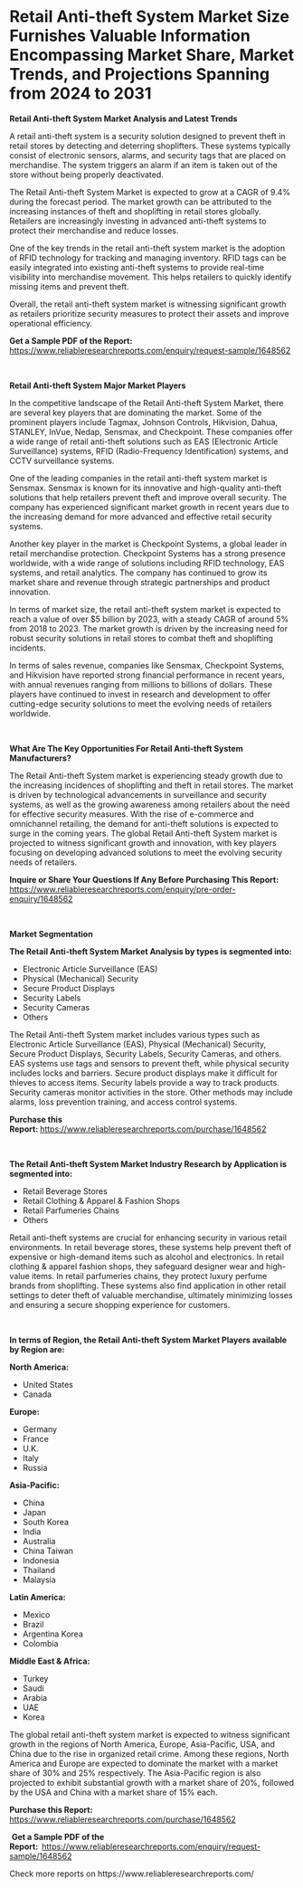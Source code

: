 <p><h1>Retail Anti-theft System Market Size Furnishes Valuable Information Encompassing Market Share, Market Trends, and Projections Spanning from 2024 to 2031</h1></p><p><strong>Retail Anti-theft System Market Analysis and Latest Trends</strong></p>
<p><p>A retail anti-theft system is a security solution designed to prevent theft in retail stores by detecting and deterring shoplifters. These systems typically consist of electronic sensors, alarms, and security tags that are placed on merchandise. The system triggers an alarm if an item is taken out of the store without being properly deactivated.</p><p>The Retail Anti-theft System Market is expected to grow at a CAGR of 9.4% during the forecast period. The market growth can be attributed to the increasing instances of theft and shoplifting in retail stores globally. Retailers are increasingly investing in advanced anti-theft systems to protect their merchandise and reduce losses.</p><p>One of the key trends in the retail anti-theft system market is the adoption of RFID technology for tracking and managing inventory. RFID tags can be easily integrated into existing anti-theft systems to provide real-time visibility into merchandise movement. This helps retailers to quickly identify missing items and prevent theft.</p><p>Overall, the retail anti-theft system market is witnessing significant growth as retailers prioritize security measures to protect their assets and improve operational efficiency.</p></p>
<p><strong>Get a Sample PDF of the Report:&nbsp;</strong> <a href="https://www.reliableresearchreports.com/enquiry/request-sample/1648562">https://www.reliableresearchreports.com/enquiry/request-sample/1648562</a></p>
<p>&nbsp;</p>
<p><strong>Retail Anti-theft System Major Market Players</strong></p>
<p><p>In the competitive landscape of the Retail Anti-theft System Market, there are several key players that are dominating the market. Some of the prominent players include Tagmax, Johnson Controls, Hikvision, Dahua, STANLEY, InVue, Nedap, Sensmax, and Checkpoint. These companies offer a wide range of retail anti-theft solutions such as EAS (Electronic Article Surveillance) systems, RFID (Radio-Frequency Identification) systems, and CCTV surveillance systems.</p><p>One of the leading companies in the retail anti-theft system market is Sensmax. Sensmax is known for its innovative and high-quality anti-theft solutions that help retailers prevent theft and improve overall security. The company has experienced significant market growth in recent years due to the increasing demand for more advanced and effective retail security systems.</p><p>Another key player in the market is Checkpoint Systems, a global leader in retail merchandise protection. Checkpoint Systems has a strong presence worldwide, with a wide range of solutions including RFID technology, EAS systems, and retail analytics. The company has continued to grow its market share and revenue through strategic partnerships and product innovation.</p><p>In terms of market size, the retail anti-theft system market is expected to reach a value of over $5 billion by 2023, with a steady CAGR of around 5% from 2018 to 2023. The market growth is driven by the increasing need for robust security solutions in retail stores to combat theft and shoplifting incidents.</p><p>In terms of sales revenue, companies like Sensmax, Checkpoint Systems, and Hikvision have reported strong financial performance in recent years, with annual revenues ranging from millions to billions of dollars. These players have continued to invest in research and development to offer cutting-edge security solutions to meet the evolving needs of retailers worldwide.</p></p>
<p>&nbsp;</p>
<p><strong>What Are The Key Opportunities For Retail Anti-theft System Manufacturers?</strong></p>
<p><p>The Retail Anti-theft System market is experiencing steady growth due to the increasing incidences of shoplifting and theft in retail stores. The market is driven by technological advancements in surveillance and security systems, as well as the growing awareness among retailers about the need for effective security measures. With the rise of e-commerce and omnichannel retailing, the demand for anti-theft solutions is expected to surge in the coming years. The global Retail Anti-theft System market is projected to witness significant growth and innovation, with key players focusing on developing advanced solutions to meet the evolving security needs of retailers.</p></p>
<p><strong>Inquire or Share Your Questions If Any Before Purchasing This Report:</strong> <a href="https://www.reliableresearchreports.com/enquiry/pre-order-enquiry/1648562">https://www.reliableresearchreports.com/enquiry/pre-order-enquiry/1648562</a></p>
<p>&nbsp;</p>
<p><strong>Market Segmentation</strong></p>
<p><strong>The Retail Anti-theft System Market Analysis by types is segmented into:</strong></p>
<p><ul><li>Electronic Article Surveillance (EAS)</li><li>Physical (Mechanical) Security</li><li>Secure Product Displays</li><li>Security Labels</li><li>Security Cameras</li><li>Others</li></ul></p>
<p><p>The Retail Anti-theft System market includes various types such as Electronic Article Surveillance (EAS), Physical (Mechanical) Security, Secure Product Displays, Security Labels, Security Cameras, and others. EAS systems use tags and sensors to prevent theft, while physical security includes locks and barriers. Secure product displays make it difficult for thieves to access items. Security labels provide a way to track products. Security cameras monitor activities in the store. Other methods may include alarms, loss prevention training, and access control systems.</p></p>
<p><strong>Purchase this Report:&nbsp;</strong><a href="https://www.reliableresearchreports.com/purchase/1648562">https://www.reliableresearchreports.com/purchase/1648562</a></p>
<p>&nbsp;</p>
<p><strong>The Retail Anti-theft System Market Industry Research by Application is segmented into:</strong></p>
<p><ul><li>Retail Beverage Stores</li><li>Retail Clothing & Apparel & Fashion Shops</li><li>Retail Parfumeries Chains</li><li>Others</li></ul></p>
<p><p>Retail anti-theft systems are crucial for enhancing security in various retail environments. In retail beverage stores, these systems help prevent theft of expensive or high-demand items such as alcohol and electronics. In retail clothing & apparel fashion shops, they safeguard designer wear and high-value items. In retail parfumeries chains, they protect luxury perfume brands from shoplifting. These systems also find application in other retail settings to deter theft of valuable merchandise, ultimately minimizing losses and ensuring a secure shopping experience for customers.</p></p>
<p>&nbsp;</p>
<p><strong>In terms of Region, the Retail Anti-theft System Market Players available by Region are:</strong></p>
<p>
    <p> <strong> North America: </strong>
        <ul>
            <li>United States</li>
            <li>Canada</li>
        </ul>
        </p> 
    <p> <strong> Europe: </strong>
        <ul>
            <li>Germany</li>
            <li>France</li>
            <li>U.K.</li>
            <li>Italy</li>
            <li>Russia</li>
        </ul>
        </p> 
    <p> <strong> Asia-Pacific: </strong>
        <ul>
            <li>China</li>
            <li>Japan</li>
            <li>South Korea</li>
            <li>India</li>
            <li>Australia</li>
            <li>China Taiwan</li>
            <li>Indonesia</li>
            <li>Thailand</li>
            <li>Malaysia</li>
        </ul>
        </p> 
    <p> <strong> Latin America: </strong>
        <ul>
            <li>Mexico</li>
            <li>Brazil</li>
            <li>Argentina Korea</li>
            <li>Colombia</li>
        </ul>
        </p> 
    <p> <strong> Middle East & Africa: </strong>
        <ul>
            <li>Turkey</li>
            <li>Saudi</li>
            <li>Arabia</li>
            <li>UAE</li>
            <li>Korea</li>
        </ul>
    </p>
    </p>
<p><p>The global retail anti-theft system market is expected to witness significant growth in the regions of North America, Europe, Asia-Pacific, USA, and China due to the rise in organized retail crime. Among these regions, North America and Europe are expected to dominate the market with a market share of 30% and 25% respectively. The Asia-Pacific region is also projected to exhibit substantial growth with a market share of 20%, followed by the USA and China with a market share of 15% each.</p></p>
<p><strong>Purchase this Report: </strong><a href="https://www.reliableresearchreports.com/purchase/1648562">https://www.reliableresearchreports.com/purchase/1648562</a></p>
<p>&nbsp;<strong>Get a Sample PDF of the Report:&nbsp;&nbsp;</strong><a href="https://www.reliableresearchreports.com/enquiry/request-sample/1648562">https://www.reliableresearchreports.com/enquiry/request-sample/1648562</a></p>
<p><strong></strong></p>
<p>Check more reports on https://www.reliableresearchreports.com/</p>
